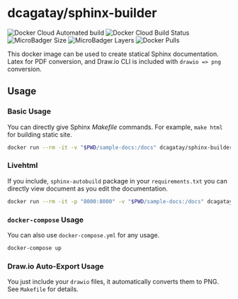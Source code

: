 # dcagatay/sphinx-builder

![Docker Cloud Automated build](https://img.shields.io/docker/cloud/automated/dcagatay/sphinx-builder)
![Docker Cloud Build Status](https://img.shields.io/docker/cloud/build/dcagatay/sphinx-builder)
![MicroBadger Size](https://img.shields.io/microbadger/image-size/dcagatay/sphinx-builder)
![MicroBadger Layers](https://img.shields.io/microbadger/layers/dcagatay/sphinx-builder)
![Docker Pulls](https://img.shields.io/docker/pulls/dcagatay/sphinx-builder)

This docker image can be used to create statical Sphinx documentation. Latex for PDF conversion, and Draw.io CLI is included with `drawio => png` conversion.


## Usage

### Basic Usage
You can directly give Sphinx *Makefile* commands. For example, `make html` for building static site.

```bash
docker run --rm -it -v "$PWD/sample-docs:/docs" dcagatay/sphinx-builder make html
```

### Livehtml
If you include, `sphinx-autobuild` package in your `requirements.txt` you can directly view document as you edit the documentation.

```bash
docker run --rm -it -p "8000:8000" -v "$PWD/sample-docs:/docs" dcagatay/sphinx-builder make livehtml
```

### `docker-compose` Usage
You can also use `docker-compose.yml` for any usage.

```bash
docker-compose up
```

### Draw.io Auto-Export Usage

You just include your `drawio` files, it automatically converts them to PNG. See `Makefile` for details.
